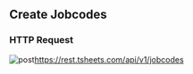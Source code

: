 ## Create Jobcodes

### HTTP Request

<img src="../../images/post.png" alt="post"/><api>https://rest.tsheets.com/api/v1/jobcodes</api>

